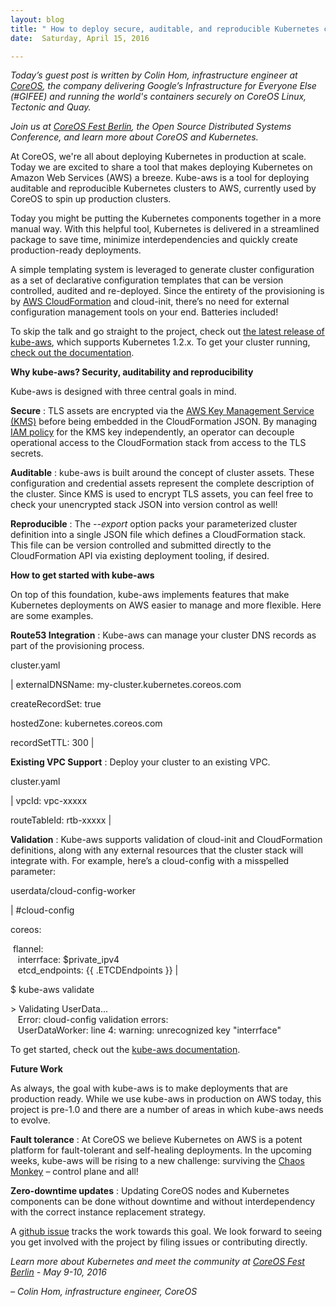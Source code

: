 ```yaml
---
layout: blog
title: " How to deploy secure, auditable, and reproducible Kubernetes clusters on AWS "
date:  Saturday, April 15, 2016 

---
```

_Today’s guest post is written by Colin Hom, infrastructure engineer at [CoreOS](https://coreos.com/), the company delivering Google’s Infrastructure for Everyone Else (#GIFEE) and running the world's containers securely on CoreOS Linux, Tectonic and Quay._  
  
_Join us at [CoreOS Fest Berlin](https://coreos.com/fest/),&nbsp;the Open Source Distributed Systems Conference, and learn more about CoreOS and Kubernetes.&nbsp;_  
  
At CoreOS, we're all about deploying Kubernetes in production at scale. Today we are excited to share a tool that makes deploying Kubernetes on Amazon Web Services (AWS) a breeze. Kube-aws is a tool for deploying auditable and reproducible Kubernetes clusters to AWS, currently used by CoreOS to spin up production clusters.  
  
Today you might be putting the Kubernetes components together in a more manual way. With this helpful tool, Kubernetes is delivered in a streamlined package to save time, minimize interdependencies and quickly create production-ready deployments.  
  
A simple templating system is leveraged to generate cluster configuration as a set of declarative configuration templates that can be version controlled, audited and re-deployed. Since the entirety of the provisioning is by [AWS CloudFormation](https://aws.amazon.com/cloudformation/) and cloud-init, there’s no need for external configuration management tools on your end. Batteries included!  
  
To skip the talk and go straight to the project, check out [the latest release of kube-aws](https://github.com/coreos/coreos-kubernetes/releases), which supports Kubernetes 1.2.x. To get your cluster running, [check out the documentation](https://coreos.com/kubernetes/docs/latest/kubernetes-on-aws.html).  
  
**Why kube-aws? Security, auditability and reproducibility**  
  
Kube-aws is designed with three central goals in mind.  

  

**Secure** : TLS assets are encrypted via the [AWS Key Management Service (KMS)](https://aws.amazon.com/kms/) before being embedded in the CloudFormation JSON. By managing [IAM policy](http://docs.aws.amazon.com/IAM/latest/UserGuide/access_policies.html) for the KMS key independently, an operator can decouple operational access to the CloudFormation stack from access to the TLS secrets.

  

**Auditable** : kube-aws is built around the concept of cluster assets. These configuration and credential assets represent the complete description of the cluster. Since KMS is used to encrypt TLS assets, you can feel free to check your unencrypted stack JSON into version control as well!&nbsp;

  

**Reproducible** : The _--export_ option packs your parameterized cluster definition into a single JSON file which defines a CloudFormation stack. This file can be version controlled and submitted directly to the CloudFormation API via existing deployment tooling, if desired.&nbsp;

  
**How to get started with kube-aws**

  

On top of this foundation, kube-aws implements features that make Kubernetes deployments on AWS easier to manage and more flexible. Here are some examples.

  

**Route53 Integration** : Kube-aws can manage your cluster DNS records as part of the provisioning process.

  

cluster.yaml
  

| 
externalDNSName: my-cluster.kubernetes.coreos.com

createRecordSet: true

hostedZone: kubernetes.coreos.com

recordSetTTL: 300
 |

  

**Existing VPC Support** : Deploy your cluster to an existing VPC.

  

cluster.yaml
  

| 
vpcId: vpc-xxxxx

routeTableId: rtb-xxxxx
 |

  

**Validation** : Kube-aws supports validation of cloud-init and CloudFormation definitions, along with any external resources that the cluster stack will integrate with. For example, here’s a cloud-config with a misspelled parameter:

  

userdata/cloud-config-worker
  

| 
#cloud-config

coreos: 

 &nbsp;flannel:  
 &nbsp;&nbsp;&nbsp;interrface: $private\_ipv4  
 &nbsp;&nbsp;&nbsp;etcd\_endpoints: {{ .ETCDEndpoints }}
 |

  

 $ kube-aws validate
  

 \> Validating UserData...  
  &nbsp;&nbsp;&nbsp;Error: cloud-config validation errors:  
  &nbsp;&nbsp;&nbsp;UserDataWorker: line 4: warning: unrecognized key "interrface"

  

To get started, check out the [kube-aws documentation](https://coreos.com/kubernetes/docs/latest/kubernetes-on-aws.html).

  
**Future Work**  
  
As always, the goal with kube-aws is to make deployments that are production ready. While we use kube-aws in production on AWS today, this project is pre-1.0 and there are a number of areas in which kube-aws needs to evolve.  
  
**Fault tolerance** : At CoreOS we believe Kubernetes on AWS is a potent platform for fault-tolerant and self-healing deployments. In the upcoming weeks, kube-aws will be rising to a new challenge: surviving the [Chaos Monkey](https://github.com/Netflix/SimianArmy/wiki/Chaos-Monkey) – control plane and all!  
  
**Zero-downtime updates** : Updating CoreOS nodes and Kubernetes components can be done without downtime and without interdependency with the correct instance replacement strategy.  
  
A [github issue](https://github.com/coreos/coreos-kubernetes/issues/340) tracks the work towards this goal. We look forward to seeing you get involved with the project by filing issues or contributing directly.  
  

_Learn more about Kubernetes and meet the community at [CoreOS Fest Berlin](https://coreos.com/fest/) - May 9-10, 2016_

  

_– Colin Hom, infrastructure engineer, CoreOS_
  

